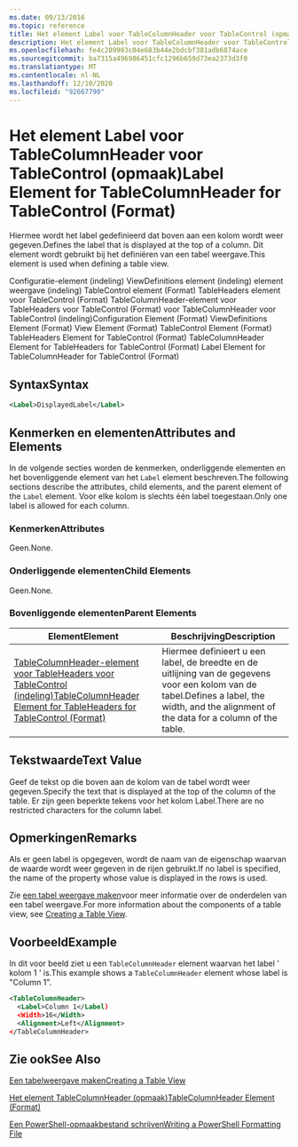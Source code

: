 ```yaml
---
ms.date: 09/13/2016
ms.topic: reference
title: Het element Label voor TableColumnHeader voor TableControl (opmaak)
description: Het element Label voor TableColumnHeader voor TableControl (opmaak)
ms.openlocfilehash: fe4c209903c04e683b44e2bdcbf381adb6874ace
ms.sourcegitcommit: ba7315a496986451cfc1296b659d73ea2373d3f0
ms.translationtype: MT
ms.contentlocale: nl-NL
ms.lasthandoff: 12/10/2020
ms.locfileid: "92667790"
---
```

# <a name="label-element-for-tablecolumnheader-for-tablecontrol-format"></a><span data-ttu-id="35e03-103">Het element Label voor TableColumnHeader voor TableControl (opmaak)</span><span class="sxs-lookup"><span data-stu-id="35e03-103">Label Element for TableColumnHeader for TableControl (Format)</span></span>

<span data-ttu-id="35e03-104">Hiermee wordt het label gedefinieerd dat boven aan een kolom wordt weer gegeven.</span><span class="sxs-lookup"><span data-stu-id="35e03-104">Defines the label that is displayed at the top of a column.</span></span> <span data-ttu-id="35e03-105">Dit element wordt gebruikt bij het definiëren van een tabel weergave.</span><span class="sxs-lookup"><span data-stu-id="35e03-105">This element is used when defining a table view.</span></span>

<span data-ttu-id="35e03-106">Configuratie-element (indeling) ViewDefinitions element (indeling) element weergave (indeling) TableControl element (Format) TableHeaders element voor TableControl (Format) TableColumnHeader-element voor TableHeaders voor TableControl (Format) voor TableColumnHeader voor TableControl (indeling)</span><span class="sxs-lookup"><span data-stu-id="35e03-106">Configuration Element (Format) ViewDefinitions Element (Format) View Element (Format) TableControl Element (Format) TableHeaders Element for TableControl (Format) TableColumnHeader Element for TableHeaders for TableControl (Format) Label Element  for TableColumnHeader for TableControl (Format)</span></span>

## <a name="syntax"></a><span data-ttu-id="35e03-107">Syntax</span><span class="sxs-lookup"><span data-stu-id="35e03-107">Syntax</span></span>

```xml
<Label>DisplayedLabel</Label>

```

## <a name="attributes-and-elements"></a><span data-ttu-id="35e03-108">Kenmerken en elementen</span><span class="sxs-lookup"><span data-stu-id="35e03-108">Attributes and Elements</span></span>

<span data-ttu-id="35e03-109">In de volgende secties worden de kenmerken, onderliggende elementen en het bovenliggende element van het `Label` element beschreven.</span><span class="sxs-lookup"><span data-stu-id="35e03-109">The following sections describe the attributes, child elements, and the parent element of the `Label` element.</span></span> <span data-ttu-id="35e03-110">Voor elke kolom is slechts één label toegestaan.</span><span class="sxs-lookup"><span data-stu-id="35e03-110">Only one label is allowed for each column.</span></span>

### <a name="attributes"></a><span data-ttu-id="35e03-111">Kenmerken</span><span class="sxs-lookup"><span data-stu-id="35e03-111">Attributes</span></span>

<span data-ttu-id="35e03-112">Geen.</span><span class="sxs-lookup"><span data-stu-id="35e03-112">None.</span></span>

### <a name="child-elements"></a><span data-ttu-id="35e03-113">Onderliggende elementen</span><span class="sxs-lookup"><span data-stu-id="35e03-113">Child Elements</span></span>

<span data-ttu-id="35e03-114">Geen.</span><span class="sxs-lookup"><span data-stu-id="35e03-114">None.</span></span>

### <a name="parent-elements"></a><span data-ttu-id="35e03-115">Bovenliggende elementen</span><span class="sxs-lookup"><span data-stu-id="35e03-115">Parent Elements</span></span>

|<span data-ttu-id="35e03-116">Element</span><span class="sxs-lookup"><span data-stu-id="35e03-116">Element</span></span>|<span data-ttu-id="35e03-117">Beschrijving</span><span class="sxs-lookup"><span data-stu-id="35e03-117">Description</span></span>|
|-------------|-----------------|
|[<span data-ttu-id="35e03-118">TableColumnHeader-element voor TableHeaders voor TableControl (indeling)</span><span class="sxs-lookup"><span data-stu-id="35e03-118">TableColumnHeader Element for TableHeaders for TableControl  (Format)</span></span>](./tablecolumnheader-element-format.md)|<span data-ttu-id="35e03-119">Hiermee definieert u een label, de breedte en de uitlijning van de gegevens voor een kolom van de tabel.</span><span class="sxs-lookup"><span data-stu-id="35e03-119">Defines a label, the width, and the alignment of the data for a column of the table.</span></span>|

## <a name="text-value"></a><span data-ttu-id="35e03-120">Tekstwaarde</span><span class="sxs-lookup"><span data-stu-id="35e03-120">Text Value</span></span>

<span data-ttu-id="35e03-121">Geef de tekst op die boven aan de kolom van de tabel wordt weer gegeven.</span><span class="sxs-lookup"><span data-stu-id="35e03-121">Specify the text that is displayed at the top of the column of the table.</span></span> <span data-ttu-id="35e03-122">Er zijn geen beperkte tekens voor het kolom Label.</span><span class="sxs-lookup"><span data-stu-id="35e03-122">There are no restricted characters for the column label.</span></span>

## <a name="remarks"></a><span data-ttu-id="35e03-123">Opmerkingen</span><span class="sxs-lookup"><span data-stu-id="35e03-123">Remarks</span></span>

<span data-ttu-id="35e03-124">Als er geen label is opgegeven, wordt de naam van de eigenschap waarvan de waarde wordt weer gegeven in de rijen gebruikt.</span><span class="sxs-lookup"><span data-stu-id="35e03-124">If no label is specified, the name of the property whose value is displayed in the rows is used.</span></span>

<span data-ttu-id="35e03-125">Zie [een tabel weergave maken](./creating-a-table-view.md)voor meer informatie over de onderdelen van een tabel weergave.</span><span class="sxs-lookup"><span data-stu-id="35e03-125">For more information about the components of a table view, see [Creating a Table View](./creating-a-table-view.md).</span></span>

## <a name="example"></a><span data-ttu-id="35e03-126">Voorbeeld</span><span class="sxs-lookup"><span data-stu-id="35e03-126">Example</span></span>

<span data-ttu-id="35e03-127">In dit voor beeld ziet u een `TableColumnHeader` element waarvan het label ' kolom 1 ' is.</span><span class="sxs-lookup"><span data-stu-id="35e03-127">This example shows a `TableColumnHeader` element whose label is "Column 1".</span></span>

```xml
<TableColumnHeader>
  <Label>Column 1</Label)
  <Width>16</Width>
  <Alignment>Left</Alignment>
</TableColumnHeader>
```

## <a name="see-also"></a><span data-ttu-id="35e03-128">Zie ook</span><span class="sxs-lookup"><span data-stu-id="35e03-128">See Also</span></span>

[<span data-ttu-id="35e03-129">Een tabelweergave maken</span><span class="sxs-lookup"><span data-stu-id="35e03-129">Creating a Table View</span></span>](./creating-a-table-view.md)

[<span data-ttu-id="35e03-130">Het element TableColumnHeader (opmaak)</span><span class="sxs-lookup"><span data-stu-id="35e03-130">TableColumnHeader Element (Format)</span></span>](./tablecolumnheader-element-format.md)

[<span data-ttu-id="35e03-131">Een PowerShell-opmaakbestand schrijven</span><span class="sxs-lookup"><span data-stu-id="35e03-131">Writing a PowerShell Formatting File</span></span>](./writing-a-powershell-formatting-file.md)
